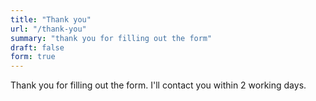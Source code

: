 ```yaml
---
title: "Thank you"
url: "/thank-you"
summary: "thank you for filling out the form"
draft: false
form: true
---
```


Thank you for filling out the form. I'll contact you within 2 working days.